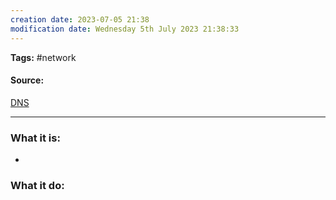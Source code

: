 ```yaml
---
creation date: 2023-07-05 21:38
modification date: Wednesday 5th July 2023 21:38:33
---
```


**Tags:** #network 

#### Source:
[DNS](https://www.cloudflare.com/learning/dns/what-is-dns/)

--------------------------------------

### What it is:

* 
### What it do:

